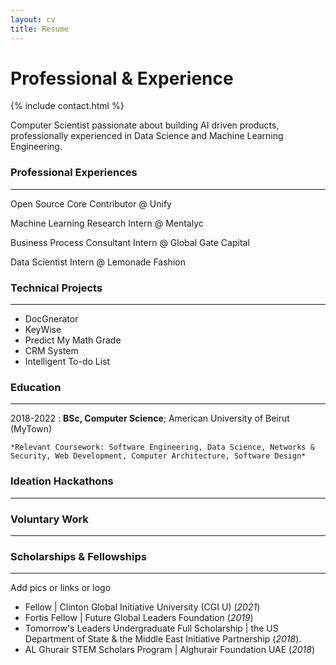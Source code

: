 ```yaml
---
layout: cv
title: Resume
---
```


# Professional &  Experience 

{% include contact.html %}

Computer Scientist passionate about building AI driven products, professionally experienced in Data Science and Machine Learning Engineering.  


### Professional Experiences
---------

Open Source Core Contributor @ Unify
                                                                                                  

Machine Learning Research Intern @ Mentalyc       
                                                                                                                                                                    

Business Process Consultant Intern @ Global Gate Capital	
                                                                                                                                                                    

Data Scientist Intern @ Lemonade Fashion	

### Technical Projects
---------

- DocGnerator 
- KeyWise
- Predict My Math Grade 
- CRM System
- Intelligent To-do List


### Education
---------

2018-2022 
:   **BSc, Computer Science**; American University of Beirut  (MyTown)

    *Relevant Coursework: Software Engineering, Data Science, Networks & Security, Web Development, Computer Architecture, Software Design*



### Ideation Hackathons
---------

### Voluntary Work
---------


### Scholarships & Fellowships
---------

Add pics or links or logo
- Fellow | Clinton Global Initiative University (CGI U) (_2021_)
- Fortis Fellow | Future Global Leaders Foundation (_2019_)
- Tomorrow's Leaders Undergraduate Full Scholarship | the US Department of State & the Middle East Initiative Partnership (_2018_).
- AL Ghurair STEM Scholars Program | Alghurair Foundation UAE (_2018_)
